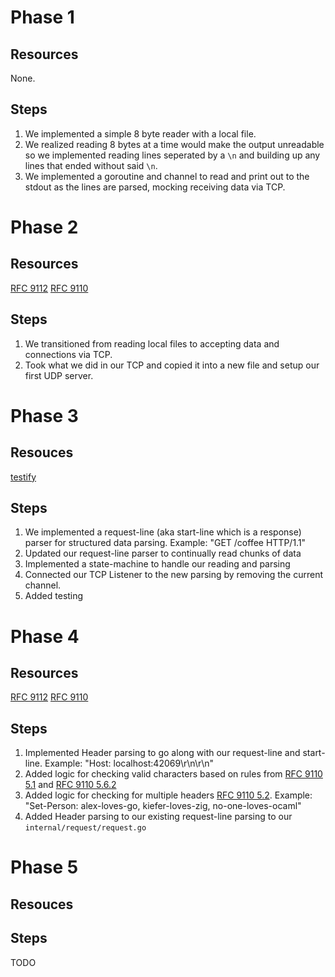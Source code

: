 # Phase 1

## Resources

None.

## Steps

1. We implemented a simple 8 byte reader with a local file.
2. We realized reading 8 bytes at a time would make the output unreadable so we implemented reading lines seperated by a `\n` and building up any lines that ended without said `\n`.
3. We implemented a goroutine and channel to read and print out to the stdout as the lines are parsed, mocking receiving data via TCP.

# Phase 2

## Resources

[RFC 9112](https://datatracker.ietf.org/doc/html/rfc9112)
[RFC 9110](https://datatracker.ietf.org/doc/html/rfc9110)

## Steps

1. We transitioned from reading local files to accepting data and connections via TCP.
2. Took what we did in our TCP and copied it into a new file and setup our first UDP server.

# Phase 3

## Resouces

[testify](https://github.com/stretchr/testify)

## Steps

1. We implemented a request-line (aka start-line which is a response) parser for structured data parsing. Example: "GET /coffee HTTP/1.1"
2. Updated our request-line parser to continually read chunks of data
3. Implemented a state-machine to handle our reading and parsing
4. Connected our TCP Listener to the new parsing by removing the current channel.
5. Added testing

# Phase 4

## Resources

[RFC 9112](https://datatracker.ietf.org/doc/html/rfc9112)
[RFC 9110](https://datatracker.ietf.org/doc/html/rfc9110)

## Steps

1. Implemented Header parsing to go along with our request-line and start-line. Example: "Host: localhost:42069\r\n\r\n"
2. Added logic for checking valid characters based on rules from [RFC 9110 5.1](https://datatracker.ietf.org/doc/html/rfc9110) and [RFC 9110 5.6.2](https://datatracker.ietf.org/doc/html/rfc9110#name-tokens)
3. Added logic for checking for multiple headers [RFC 9110 5.2](https://datatracker.ietf.org/doc/html/rfc9110#name-field-lines-and-combined-fi). Example: "Set-Person: alex-loves-go, kiefer-loves-zig, no-one-loves-ocaml"
4. Added Header parsing to our existing request-line parsing to our `internal/request/request.go`

# Phase 5

## Resouces

## Steps

TODO
